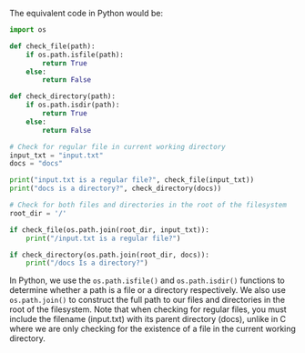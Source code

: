 The equivalent code in Python would be:

```python
import os

def check_file(path):
    if os.path.isfile(path):
        return True
    else:
        return False

def check_directory(path):
    if os.path.isdir(path):
        return True
    else:
        return False

# Check for regular file in current working directory
input_txt = "input.txt"
docs = "docs"

print("input.txt is a regular file?", check_file(input_txt))
print("docs is a directory?", check_directory(docs))

# Check for both files and directories in the root of the filesystem
root_dir = '/'

if check_file(os.path.join(root_dir, input_txt)):
    print("/input.txt is a regular file?")

if check_directory(os.path.join(root_dir, docs)):
    print("/docs Is a directory?")
```

In Python, we use the `os.path.isfile()` and `os.path.isdir()` functions to determine whether a path is a file or a directory respectively. We also use `os.path.join()` to construct the full path to our files and directories in the root of the filesystem. Note that when checking for regular files, you must include the filename (input.txt) with its parent directory (docs), unlike in C where we are only checking for the existence of a file in the current working directory.
